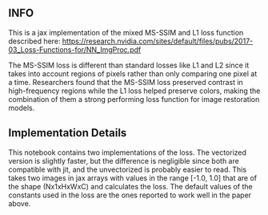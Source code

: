 ## INFO
This is a jax implementation of the mixed MS-SSIM and L1 loss function described here: https://research.nvidia.com/sites/default/files/pubs/2017-03_Loss-Functions-for/NN_ImgProc.pdf

The MS-SSIM loss is different than standard losses like L1 and L2 since it takes into account regions of pixels rather than only comparing one pixel at a time. Researchers found that the MS-SSIM loss preserved contrast in high-frequency regions while the L1 loss helped preserve colors, making the combination of them a strong performing loss function for image restoration models.

## Implementation Details
This notebook contains two implementations of the loss. The vectorized version is slightly faster, but the difference is negligible since both are compatible with jit, and the unvectorized is probably easier to read. This takes two images in jax arrays with values in the range [-1.0, 1.0] that are of the shape (Nx1xHxWxC) and calculates the loss. The default values of the constants used in the loss are the ones reported to work well in the paper above.
